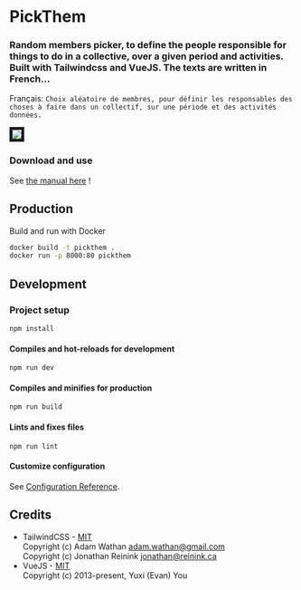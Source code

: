 <!--
    PickThem - Random members picker, to define the people responsible for things to do in a collective, over a given period and activities.
    Copyright (C) 2021 Samuel Roland

    This program is free software: you can redistribute it and/or modify
    it under the terms of the GNU Affero General Public License as published
    by the Free Software Foundation, either version 3 of the License, or
    (at your option) any later version.

    This program is distributed in the hope that it will be useful,
    but WITHOUT ANY WARRANTY; without even the implied warranty of
    MERCHANTABILITY or FITNESS FOR A PARTICULAR PURPOSE.  See the
    GNU Affero General Public License for more details.

    You should have received a copy of the GNU Affero General Public License
    along with this program.  If not, see <https://www.gnu.org/licenses/>.
-->
# PickThem
### Random members picker, to define the people responsible for things to do in a collective, over a given period and activities. Built with Tailwindcss and VueJS. The texts are written in French...

Français: `Choix aléatoire de membres, pour définir les responsables des choses à faire dans un collectif, sur une période et des activités données.`

<kbd><img src="https://user-images.githubusercontent.com/78803322/127714305-19ddabc6-3f3e-4ffa-be14-06578e17722c.png" border="5px red solid"/></kbd>

### Download and use
See [the manual here](HOWTOUSE.md) !

## Production
Build and run with Docker
```sh
docker build -t pickthem .
docker run -p 8000:80 pickthem
```

## Development
### Project setup
```
npm install
```

#### Compiles and hot-reloads for development
```
npm run dev
```

#### Compiles and minifies for production
```
npm run build
```

#### Lints and fixes files
```
npm run lint
```

#### Customize configuration
See [Configuration Reference](https://cli.vuejs.org/config/).

## Credits
- TailwindCSS - [MIT](https://github.com/tailwindlabs/tailwindcss/blob/master/LICENSE)  
Copyright (c) Adam Wathan <adam.wathan@gmail.com>  
Copyright (c) Jonathan Reinink <jonathan@reinink.ca>  
- VueJS - [MIT](https://github.com/vuejs/vue/blob/dev/LICENSE)  
Copyright (c) 2013-present, Yuxi (Evan) You
